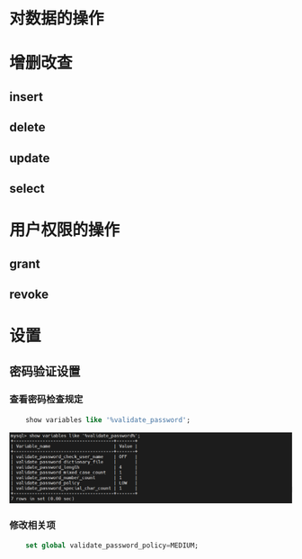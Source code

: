 # 对数据的操作

# 增删改查

## insert

## delete

## update

## select

# 用户权限的操作

## grant

## revoke

# 设置

## 密码验证设置

### 查看密码检查规定
```sql
    show variables like '%validate_password';    
```
![img](./imgs/validate_password.png)
### 修改相关项
```sql
    set global validate_password_policy=MEDIUM;
```

